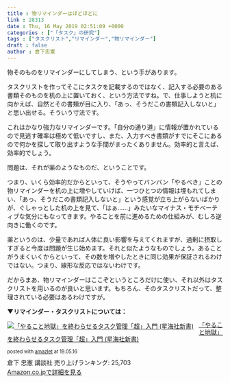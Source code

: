 ```yaml
---
title : 物リマインダーはほどほどに
link : 28313
date : Thu, 16 May 2019 02:51:09 +0000
categories : ["「タスク」の研究"]
tags : ["タスクリスト","リマインダー","物リマインダー"]
draft : false
author : 倉下忠憲
---
```


物そのものをリマインダーにしてしまう、という手があります。

タスクリストを作ってそこにタスクを記載するのではなく、記入する必要のある書類そのものを机の上に置いておく、という方法ですね。で、仕事しようと机に向かえば、自然とその書類が目に入り、「あっ、そうだこの書類記入しないと」と思い出せる。そういう寸法です。

これはかなり強力なリマインダーです。「自分の通り道」に情報が置かれているので見逃す確率は極めて低いですし、また、入力すべき書類がすでにそこにあるので何かを探して取り出すような手間がまったくありません。効率的と言えば、効率的でしょう。

問題は、それが薬のようなものだ、ということです。

つまり、いくら効率的だからといって、そうやってバンバン「やるべき」ことの物リマインダーを机の上に増やしていけば、一つひとつの情報は埋もれてしまい、「あっ、そうだこの書類記入しないと」という感覚が立ち上がらないばかりが、ぐしゃっとした机の上を見て、「はぁ……」みたいなマイナス・モチベーティブな気分にもなってきます。やることを前に進めるための仕組みが、むしろ逆向きに働くのです。

薬というのは、少量であれば人体に良い影響を与えてくれますが、過剰に摂取しすぎると今度は問題が生じ始めます。それと似たようなものでしょう。あることがうまくいくからといって、その数を増やしたときに同じ効果が保証されるわけではない。つまり、線形な反応ではないわけです。

だからまあ、物リマインダーはここぞというところだけに使い、それ以外はタスクリストを用いるのが良いと思います。もちろん、そのタスクリストだって、整理されている必要はあるわけですが。

<strong>▼リマインダー・タスクリストについては：</strong>
<div class="amazlet-box" style="margin-bottom: 0px;">
<div class="amazlet-image" style="float: left; margin: 0px 12px 1px 0px;"><a href="http://www.amazon.co.jp/exec/obidos/ASIN/4065151562/rashita1000-22/ref=nosim/" target="_blank" rel="noopener" name="amazletlink"><img style="border: none;" src="https://images-fe.ssl-images-amazon.com/images/I/31yz41bTULL._SL160_.jpg" alt="「やること地獄」を終わらせるタスク管理「超」入門 (星海社新書)" /></a></div>
<div class="amazlet-info" style="line-height: 120%; margin-bottom: 10px;">
<div class="amazlet-name" style="margin-bottom: 10px; line-height: 120%;">

<a href="http://www.amazon.co.jp/exec/obidos/ASIN/4065151562/rashita1000-22/ref=nosim/" target="_blank" rel="noopener" name="amazletlink">「やること地獄」を終わらせるタスク管理「超」入門 (星海社新書)</a>
<div class="amazlet-powered-date" style="font-size: 80%; margin-top: 5px; line-height: 120%;">posted with <a title="amazlet" href="http://www.amazlet.com/" target="_blank" rel="noopener">amazlet</a> at 19.05.16</div>
</div>
<div class="amazlet-detail">倉下 忠憲
講談社
売り上げランキング: 25,703</div>
<div class="amazlet-sub-info" style="float: left;">
<div class="amazlet-link" style="margin-top: 5px;"><a href="http://www.amazon.co.jp/exec/obidos/ASIN/4065151562/rashita1000-22/ref=nosim/" target="_blank" rel="noopener" name="amazletlink">Amazon.co.jpで詳細を見る</a></div>
</div>
</div>
<div class="amazlet-footer" style="clear: left;"></div>
</div>